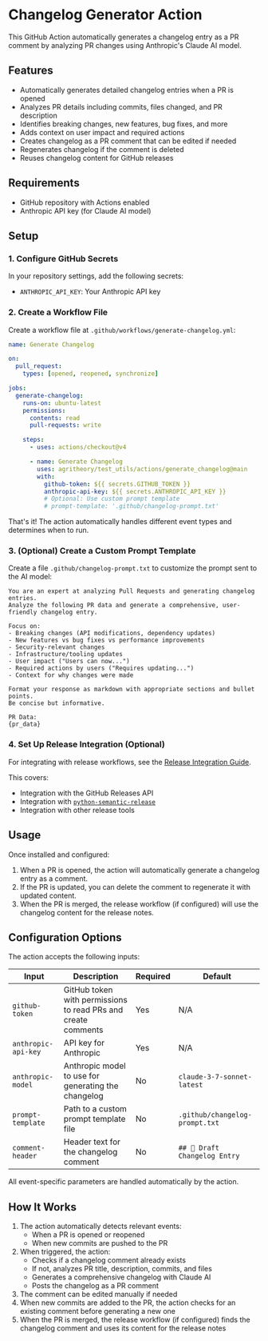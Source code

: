 # Changelog Generator Action

This GitHub Action automatically generates a changelog entry as a PR comment by analyzing PR changes using Anthropic's Claude AI model.

## Features

- Automatically generates detailed changelog entries when a PR is opened
- Analyzes PR details including commits, files changed, and PR description
- Identifies breaking changes, new features, bug fixes, and more
- Adds context on user impact and required actions
- Creates changelog as a PR comment that can be edited if needed
- Regenerates changelog if the comment is deleted
- Reuses changelog content for GitHub releases

## Requirements

- GitHub repository with Actions enabled
- Anthropic API key (for Claude AI model)

## Setup

### 1. Configure GitHub Secrets

In your repository settings, add the following secrets:
- `ANTHROPIC_API_KEY`: Your Anthropic API key

### 2. Create a Workflow File

Create a workflow file at `.github/workflows/generate-changelog.yml`:

```yaml
name: Generate Changelog

on:
  pull_request:
    types: [opened, reopened, synchronize]

jobs:
  generate-changelog:
    runs-on: ubuntu-latest
    permissions:
      contents: read
      pull-requests: write

    steps:
      - uses: actions/checkout@v4

      - name: Generate Changelog
        uses: agritheory/test_utils/actions/generate_changelog@main
        with:
          github-token: ${{ secrets.GITHUB_TOKEN }}
          anthropic-api-key: ${{ secrets.ANTHROPIC_API_KEY }}
          # Optional: Use custom prompt template
          # prompt-template: '.github/changelog-prompt.txt'
```

That's it! The action automatically handles different event types and determines when to run.

### 3. (Optional) Create a Custom Prompt Template

Create a file `.github/changelog-prompt.txt` to customize the prompt sent to the AI model:

```
You are an expert at analyzing Pull Requests and generating changelog entries.
Analyze the following PR data and generate a comprehensive, user-friendly changelog entry.

Focus on:
- Breaking changes (API modifications, dependency updates)
- New features vs bug fixes vs performance improvements
- Security-relevant changes
- Infrastructure/tooling updates
- User impact ("Users can now...")
- Required actions by users ("Requires updating...")
- Context for why changes were made

Format your response as markdown with appropriate sections and bullet points.
Be concise but informative.

PR Data:
{pr_data}
```

### 4. Set Up Release Integration (Optional)

For integrating with release workflows, see the [Release Integration Guide](./docs/release-integration.md).

This covers:
- Integration with the GitHub Releases API
- Integration with [`python-semantic-release`](https://github.com/python-semantic-release/python-semantic-release)
- Integration with other release tools

## Usage

Once installed and configured:

1. When a PR is opened, the action will automatically generate a changelog entry as a comment.
2. If the PR is updated, you can delete the comment to regenerate it with updated content.
3. When the PR is merged, the release workflow (if configured) will use the changelog content for the release notes.

## Configuration Options

The action accepts the following inputs:

| Input | Description | Required | Default |
|-------|-------------|----------|---------|
| `github-token` | GitHub token with permissions to read PRs and create comments | Yes | N/A |
| `anthropic-api-key` | API key for Anthropic | Yes | N/A |
| `anthropic-model` | Anthropic model to use for generating the changelog | No | `claude-3-7-sonnet-latest` |
| `prompt-template` | Path to a custom prompt template file | No | `.github/changelog-prompt.txt` |
| `comment-header` | Header text for the changelog comment | No | `## 📝 Draft Changelog Entry` |

All event-specific parameters are handled automatically by the action.

## How It Works

1. The action automatically detects relevant events:
   - When a PR is opened or reopened
   - When new commits are pushed to the PR
2. When triggered, the action:
   - Checks if a changelog comment already exists
   - If not, analyzes PR title, description, commits, and files
   - Generates a comprehensive changelog with Claude AI
   - Posts the changelog as a PR comment
3. The comment can be edited manually if needed
4. When new commits are added to the PR, the action checks for an existing comment before generating a new one
5. When the PR is merged, the release workflow (if configured) finds the changelog comment and uses its content for the release notes
